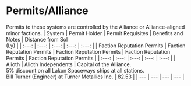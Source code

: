 # Permits/Alliance
Permits to these systems are controlled by the Alliance or Alliance-aligned minor factions.
| System | Permit Holder | Permit Requisites | Benefits and Notes | Distance from Sol<br>(Ly) |
| :---: | :---: | :---: | :---: | :---: |
| Faction Reputation Permits | Faction Reputation Permits | Faction Reputation Permits | Faction Reputation Permits | Faction Reputation Permits |
| :---: | :---: | :---: | :---: | :---: |
| Alioth | Alioth Independents | Capital of the Alliance.<br>5% discount on all Lakon Spaceways ships at all stations.<br>Bill Turner (Engineer) at Turner Metallics Inc. | 82.53 |
| --- | --- | --- | --- |